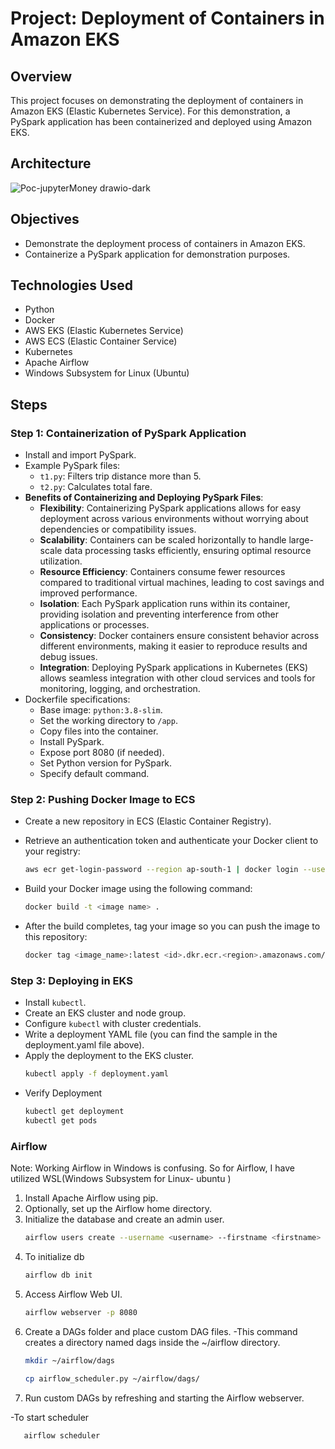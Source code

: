 # Project: Deployment of Containers in Amazon EKS

## Overview

This project focuses on demonstrating the deployment of containers in Amazon EKS (Elastic Kubernetes Service). For this demonstration, a PySpark application has been containerized and deployed using Amazon EKS.

## Architecture

![Poc-jupyterMoney drawio-dark](https://github.com/Raghav670/Deployment-of-Containers-in-Amazon-EKS/assets/74827764/fcf48cce-e8b3-44bf-bdb4-ab78f35fac14)

## Objectives

- Demonstrate the deployment process of containers in Amazon EKS.
- Containerize a PySpark application for demonstration purposes.

## Technologies Used

- Python
- Docker
- AWS EKS (Elastic Kubernetes Service)
- AWS ECS (Elastic Container Service)
- Kubernetes
- Apache Airflow
- Windows Subsystem for Linux (Ubuntu)

## Steps

### Step 1: Containerization of PySpark Application

- Install and import PySpark.
- Example PySpark files:
  - `t1.py`: Filters trip distance more than 5.
  - `t2.py`: Calculates total fare.
- **Benefits of Containerizing and Deploying PySpark Files**:
  - **Flexibility**: Containerizing PySpark applications allows for easy deployment across various environments without worrying about dependencies or compatibility issues.
  - **Scalability**: Containers can be scaled horizontally to handle large-scale data processing tasks efficiently, ensuring optimal resource utilization.
  - **Resource Efficiency**: Containers consume fewer resources compared to traditional virtual machines, leading to cost savings and improved performance.
  - **Isolation**: Each PySpark application runs within its container, providing isolation and preventing interference from other applications or processes.
  - **Consistency**: Docker containers ensure consistent behavior across different environments, making it easier to reproduce results and debug issues.
  - **Integration**: Deploying PySpark applications in Kubernetes (EKS) allows seamless integration with other cloud services and tools for monitoring, logging, and orchestration.
- Dockerfile specifications:
  - Base image: `python:3.8-slim`.
  - Set the working directory to `/app`.
  - Copy files into the container.
  - Install PySpark.
  - Expose port 8080 (if needed).
  - Set Python version for PySpark.
  - Specify default command.

### Step 2: Pushing Docker Image to ECS

- Create a new repository in ECS (Elastic Container Registry).

- Retrieve an authentication token and authenticate your Docker client to your registry:
  ```bash
  aws ecr get-login-password --region ap-south-1 | docker login --username AWS --password-stdin <id>.dkr.ecr.<region>.amazonaws.com

- Build your Docker image using the following command:
  ```bash
  docker build -t <image name> .
- After the build completes, tag your image so you can push the image to this repository:
  ```bash
  docker tag <image_name>:latest <id>.dkr.ecr.<region>.amazonaws.com/<repo_name>:latest

### Step 3: Deploying in EKS

- Install `kubectl`.
- Create an EKS cluster and node group.
- Configure `kubectl` with cluster credentials.
- Write a deployment YAML file (you can find the sample in the deployment.yaml file above).
- Apply the deployment to the EKS cluster.
  ```bash
  kubectl apply -f deployment.yaml
- Verify Deployment
  ```bash
  kubectl get deployment
  kubectl get pods

### Airflow

Note: Working Airflow in Windows is confusing. So for Airflow, I have utilized WSL(Windows Subsystem for Linux- ubuntu )

1. Install Apache Airflow using pip.
3. Optionally, set up the Airflow home directory.
4. Initialize the database and create an admin user.
   ```bash
   airflow users create --username <username> --firstname <firstname> --lastname <lastname> --role <role> --email <email>

5. To initialize db
    ```bash
    airflow db init
    
6. Access Airflow Web UI.
   ```bash
   airflow webserver -p 8080

8. Create a DAGs folder and place custom DAG files.
   -This command creates a directory named dags inside the ~/airflow directory.
   ```bash
   mkdir ~/airflow/dags

   cp airflow_scheduler.py ~/airflow/dags/
   
10. Run custom DAGs by refreshing and starting the Airflow webserver.

-To  start scheduler
  ```bash
     airflow scheduler
